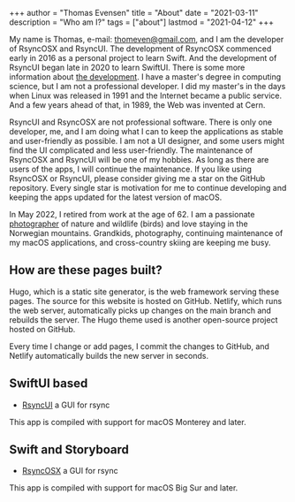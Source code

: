 +++
author = "Thomas Evensen"
title = "About"
date = "2021-03-11"
description = "Who am I?"
tags = ["about"]
lastmod = "2021-04-12"
+++

My name is Thomas, e-mail: <thomeven@gmail.com>, and I am the developer of RsyncOSX and RsyncUI. The development of RsyncOSX commenced early in 2016 as a personal project to learn Swift. And the development of RsyncUI began late in 2020 to learn SwiftUI. There is some more information about [the development](https://rsyncui.netlify.app/post/built/). I have a master's degree in computing science, but I am not a professional developer. I did my master's in the days when Linux was released in 1991 and the Internet became a public service. And a few years ahead of that, in 1989, the Web was invented at Cern.

RsyncUI and RsyncOSX are not professional software. There is only one developer, me, and I am doing what I can to keep the applications as stable and user-friendly as possible. I am not a UI designer, and some users might find the UI complicated and less user-friendly. The maintenance of RsyncOSX and RsyncUI will be one of my hobbies. As long as there are users of the apps, I will continue the maintenance. If you like using RsyncOSX or RsyncUI, please consider giving me a star on the GitHub repository. Every single star is motivation for me to continue developing and keeping the apps updated for the latest version of macOS.

In May 2022, I retired from work at the age of 62. I am a passionate [photographer](https://photosbythomas.netlify.app) of nature and wildlife (birds) and love staying in the Norwegian mountains. Grandkids, photography, continuing maintenance of my macOS applications, and cross-country skiing are keeping me busy.

## How are these pages built?

Hugo, which is a static site generator, is the web framework serving these pages. The source for this website is hosted on GitHub. Netlify, which runs the web server, automatically picks up changes on the main branch and rebuilds the server. The Hugo theme used is another open-source project hosted on GitHub.

Every time I change or add pages, I commit the changes to GitHub, and Netlify automatically builds the new server in seconds.

## SwiftUI based

- [RsyncUI](https://github.com/rsyncOSX/RsyncUI) a GUI for rsync

This app is compiled with support for macOS Monterey and later.

## Swift and Storyboard

- [RsyncOSX](https://github.com/rsyncOSX/RsyncOSX) a GUI for rsync

This app is compiled with support for macOS Big Sur and later.

